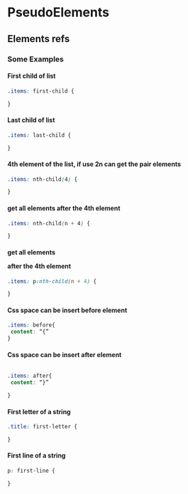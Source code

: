 # PseudoElements

## Elements refs

### Some Examples

#### First child of list

```css
.items: first-child {

}
```

#### Last child of list

```css
.items: last-child {

}
```

#### 4th element of the list, if use 2n can get the pair elements

```css
.items: nth-child(4) {

}
```

#### get all elements after the 4th element

```css
.items: nth-child(n + 4) {

}
```

#### get all elements <p> after the 4th element

```css
.items: p:nth-child(n + 4) {

}
```

#### Css space can be insert before element

```css
.items: before{
 content: “{”
}
```

#### Css space can be insert after element

```css

.items: after{
 content: “}”

}
```

#### First letter of a string

```css
.title: first-letter {

}
```

#### First line of a string

```css
p: first-line {

}
```
